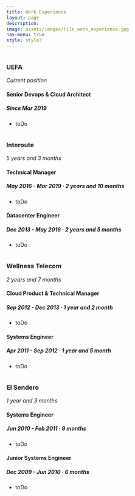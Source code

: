 ```yaml
---
title: Work Experience
layout: page
description:
image: assets/images/tile_work_experience.jpg
nav-menu: true
style: style3
---
```


<!-- Main -->
<div id="main" class="alt">

<!-- One -->
<section id="one">
	<div class="inner">

<!-- @UEFA -->
<div>
    <span class="image left rounded"><img src="{% link assets/images/work_experience_uefa.jpg %}" alt="" /></span>
    <h3 class="company">UEFA</h3>
    <i>Current position</i>
</div>
<div class="box-company">
    <h4>Senior Devops & Cloud Architect</h4>
    <h5><i>Since Mar 2019</i></h5>
    <ul>
		<li>toDo</li>
	</ul>
</div>

<!-- @Interoute -->
<div>
    <span class="image left rounded"><img src="{% link assets/images/work_experience_interoute.jpg %}" alt="" /></span>
    <h3 class="company">Interoute</h3>
    <i>5 years and 3 months</i>
</div>
<div class="box-company">
    <h4>Technical Manager</h4>
    <h5><i>May 2016 - Mar 2019 · 2 years and 10 months</i></h5>
    <ul>
		<li>toDo</li>
	</ul>
    <h4>Datacenter Engineer</h4>
    <h5><i>Dec 2013 - May 2016 · 2 years and 5 months</i></h5>
    <ul>
		<li>toDo</li>
	</ul>
</div>

<!-- @Wellness Telecom -->
<div>
    <span class="image left rounded"><img src="{% link assets/images/work_experience_wellnesstelecom.jpg %}" alt="" /></span>
    <h3 class="company">Wellness Telecom</h3>
    <i>2 years and 7 months</i>
</div>
<div class="box-company">
    <h4>Cloud Product & Technical Manager</h4>
    <h5><i>Sep 2012 - Dec 2013 · 1 year and 2 month</i></h5>
    <ul>
		<li>toDo</li>
	</ul>
    <h4>Systems Engineer</h4>
    <h5><i>Apr 2011 - Sep 2012 · 1 year and 5 month</i></h5>
    <ul>
		<li>toDo</li>
	</ul>
</div>

<!-- @El Sendero -->
<div>
    <span class="image left rounded"><img src="{% link assets/images/work_experience_elsendero.jpg %}" alt="" /></span>
    <h3 class="company">El Sendero</h3>
    <i>1 year and 3 months</i>
</div>
<div class="box-company">
    <h4>Systems Engineer</h4>
    <h5><i>Jun 2010 - Feb 2011 · 9 months</i></h5>
    <ul>
		<li>toDo</li>
	</ul>
    <h4>Junior Systems Engineer</h4>
    <h5><i>Dec 2009 - Jun 2010 · 6 months</i></h5>
    <ul>
		<li>toDo</li>
	</ul>
</div>

</div>
</section>

</div>
